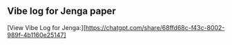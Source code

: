 ## Vibe log for Jenga paper
[View Vibe Log for Jenga:][https://chatgpt.com/share/68ffd68c-f43c-8002-989f-4b1160e25147]
